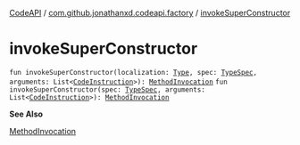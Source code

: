 [CodeAPI](../index.md) / [com.github.jonathanxd.codeapi.factory](index.md) / [invokeSuperConstructor](.)

# invokeSuperConstructor

`fun invokeSuperConstructor(localization: `[`Type`](http://docs.oracle.com/javase/6/docs/api/java/lang/reflect/Type.html)`, spec: `[`TypeSpec`](../com.github.jonathanxd.codeapi.base/-type-spec/index.md)`, arguments: List<`[`CodeInstruction`](../com.github.jonathanxd.codeapi/-code-instruction.md)`>): `[`MethodInvocation`](../com.github.jonathanxd.codeapi.base/-method-invocation/index.md)
`fun invokeSuperConstructor(spec: `[`TypeSpec`](../com.github.jonathanxd.codeapi.base/-type-spec/index.md)`, arguments: List<`[`CodeInstruction`](../com.github.jonathanxd.codeapi/-code-instruction.md)`>): `[`MethodInvocation`](../com.github.jonathanxd.codeapi.base/-method-invocation/index.md)

**See Also**

[MethodInvocation](../com.github.jonathanxd.codeapi.base/-method-invocation/index.md)

